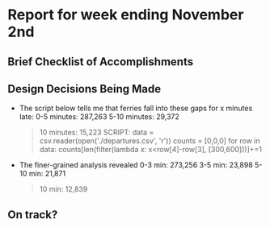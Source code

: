 # Report for week ending November 2nd #

## Brief Checklist of Accomplishments ##

## Design Decisions Being Made ##
* The script below tells me that ferries fall into these gaps for x 
minutes late:
    0-5 minutes: 287,263
    5-10 minutes: 29,372
    >10 minutes: 15,223
SCRIPT:
    data = csv.reader(open('./departures.csv', 'r'))
    counts = [0,0,0]
    for row in data:
        counts[len(filter(lambda x: x<row[4]-row[3], [300,600]))]+=1
* The finer-grained analysis revealed 
    0-3 min: 273,256
    3-5 min: 23,898
    5-10 min: 21,871
    >10 min: 12,839


## On track? ##
